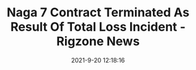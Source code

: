 ---
"title": "Naga 7 Contract Terminated As Result Of Total Loss Incident - Rigzone News"
"date": "2021-9-20 12:18:16"
"feed_name": "GOOGLENEWSDRILLING"
"feed_website": "https://news.google.com/search?q=drilling%2Bincident&hl=en-US&gl=US&ceid=US:en"
"feed_rss": "https://news.google.com/rss/search?q=drilling%2Bincident&hl=en-US&gl=US&ceid=US:en"
"link": "https://www.rigzone.com/news/naga_7_contract_terminated_as_result_of_total_loss_incident-20-sep-2021-166467-article/"
"file": "_posts/2021-1-1-a95d57acbe8df49247cef9ea0485cd12ada21b80.md"
"accident": "1"
"drilling": "0"
"dead": "0"
"injured": "0"
"where": "unknown site"
"place": "unknown place"
---